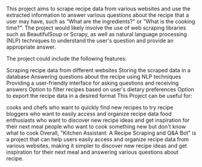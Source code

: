 This project aims to scrape recipe data from various websites and use the extracted information to answer various questions about the recipe that a user may have, such as "What are the ingredients?" or "What is the cooking time?". The project would likely involve the use of web scraping libraries such as BeautifulSoup or Scrapy, as well as natural language processing (NLP) techniques to understand the user's question and provide an appropriate answer.

The project could include the following features:

Scraping recipe data from different websites
Storing the scraped data in a database
Answering questions about the recipe using NLP techniques
Providing a user-friendly interface for asking questions and receiving answers
Option to filter recipes based on user's dietary preferences
Option to export the recipe data in a desired format
This Project can be useful for:

cooks and chefs who want to quickly find new recipes to try
recipe bloggers who want to easily access and organize recipe data
food enthusiasts who want to discover new recipe ideas and get inspiration for their next meal
people who want to cook something new but don't know what to cook
Overall, "Kitchen Assistant: A Recipe Scraping and Q&A Bot" is a project that can help users easily access and organize recipe data from various websites, making it simpler to discover new recipe ideas and get inspiration for their next meal and answering various questions about recipe.




